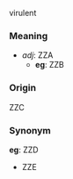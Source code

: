 virulent
### Meaning
+ _adj_: ZZA
    + __eg__: ZZB

### Origin

ZZC

### Synonym

__eg__: ZZD

+ ZZE



